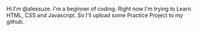 Hi I'm @alexsuze.
I'm a beginner of coding.
Right now I'm trying to Learn HTML, CSS and Javascript.
So I'll upload some Practice Project to my github.

<!---
alexsuze/alexsuze is a ✨ special ✨ repository because its `README.md` (this file) appears on your GitHub profile.
You can click the Preview link to take a look at your changes.
--->
